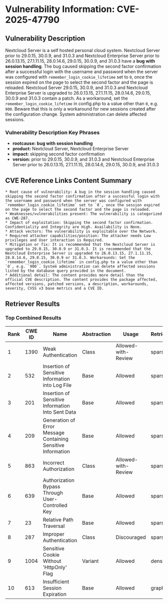 # Vulnerability Information: CVE-2025-47790

## Vulnerability Description
Nextcloud Server is a self hosted personal cloud system. Nextcloud Server prior to 29.0.15, 30.0.9, and 31.0.3 and Nextcloud Enterprise Server prior to 26.0.13.15, 27.1.11.15, 28.0.14.6, 29.0.15, 30.0.9, and 31.0.3 have a **bug with session handling**. The bug caused skipping the second factor confirmation after a successful login with the username and password when the server was configured with `remember_login_cookie_lifetime` set to `0`, once the session expired on the page to select the second factor and the page is reloaded. Nextcloud Server 29.0.15, 30.0.9, and 31.0.3 and Nextcloud Enterprise Server is upgraded to 26.0.13.15, 27.1.11.15, 28.0.14.6, 29.0.15, 30.0.9 and 31.0.3 contain a patch. As a workaround, set the `remember_login_cookie_lifetime` in config.php to a value other than `0`, e.g. `900`. Beware that this is only a workaround for new sessions created after the configuration change. System administration can delete affected sessions.

### Vulnerability Description Key Phrases
- **rootcause:** **bug with session handling**
- **product:** Nextcloud Server, Nextcloud Enterprise Server
- **impact:** skipping second factor confirmation
- **version:** prior to 29.0.15, 30.0.9, and 31.0.3 and Nextcloud Enterprise Server prior to 26.0.13.15, 27.1.11.15, 28.0.14.6, 29.0.15, 30.0.9, and 31.0.3

## CVE Reference Links Content Summary
```text
* Root cause of vulnerability: A bug in the session handling caused skipping the second factor confirmation after a successful login with the username and password when the server was configured with `remember_login_cookie_lifetime` set to `0`, once the session expired on the page to select the second factor and the page is reloaded.
* Weaknesses/vulnerabilities present: The vulnerability is categorized as CWE-287.
* Impact of exploitation: Skipping the second factor confirmation. Confidentiality and Integrity are High. Availability is None.
* Attack vectors: The vulnerability is exploitable over the Network.
* Required attacker capabilities/position: The attacker needs Low privileges and User interaction is Required.
* Mitigation or fix: It is recommended that the Nextcloud Server is upgraded to 29.0.15, 30.0.9 or 31.0.3. It is recommended that the Nextcloud Enterprise Server is upgraded to 26.0.13.15, 27.1.11.15, 28.0.14.6, 29.0.15, 30.0.9 or 31.0.3. Workarounds: Set the `remember_login_cookie_lifetime` in config.php to a value other than `0`, e.g. `900`. System administration can delete affected sessions listed by the database query provided in the document.
* Additional detail: The content provides more detail than the official CVE description. The content provides the package affected, affected versions, patched versions, a description, workarounds, severity, CVSS v3 base metrics and a CVE ID.
```

## Retriever Results

### Top Combined Results

| Rank | CWE ID | Name | Abstraction | Usage  | Retrievers | Individual Scores |
|------|--------|------|-------------|-------|------------|-------------------|
| 1 | 1390 | Weak Authentication | Class | Allowed-with-Review | sparse | 1.082 |
| 2 | 532 | Insertion of Sensitive Information into Log File | Base | Allowed | sparse | 1.020 |
| 3 | 201 | Insertion of Sensitive Information Into Sent Data | Base | Allowed | sparse | 0.984 |
| 4 | 209 | Generation of Error Message Containing Sensitive Information | Base | Allowed | sparse | 0.980 |
| 5 | 863 | Incorrect Authorization | Class | Allowed-with-Review | sparse | 0.976 |
| 6 | 639 | Authorization Bypass Through User-Controlled Key | Base | Allowed | sparse | 0.964 |
| 7 | 23 | Relative Path Traversal | Base | Allowed | sparse | 0.955 |
| 8 | 287 | Improper Authentication | Class | Discouraged | sparse | 0.953 |
| 9 | 1004 | Sensitive Cookie Without 'HttpOnly' Flag | Variant | Allowed | dense | 0.485 |
| 10 | 613 | Insufficient Session Expiration | Base | Allowed | graph | 0.002 |

